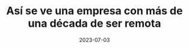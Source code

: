 ---
episode: 101
date: "2023-07-03"
title: Así se ve una empresa con más de una década de ser remota
guest: Tomas O'Farrell
business: Workana
category: Founder
description: Bienvenido a un episodio con Tomas O'Farrell, CEO y Co-founder de Workana, el marketplace de trabajo remoto más grande de Latinoamérica.
insights:
  - <b>El paradigma remoto ofrece muchas ventajas pero también nuevos retos. </b>En Workana la comunicación escrita entre empleados es pieza fundamental para una exitosa colaboración. Al igual que tener una cultura que busque asincronía siempre que pueda.
  - <b>Aunque tu empresa sea remota habrá conflictos y el equipo tendrá que lidiar con ellos. </b> Tomás recomienda que existan reuniones físicas entre equipos o con la empresa completa para que el equipo se conozca, pueda intercambiar feedback y generar confianza, pudiendo así tener conversaciones duras o confrontativas en el futuro de forma efectiva.
  - <b>Si eres una empresa remota hay una serie de herramientas que debes tener sí o sí. </b>Tomas nos cuenta que en Workana pagan por software de chat (oficina virtual), administrador de tareas, videollamadas, screen recording y documentación colaborativa.
---